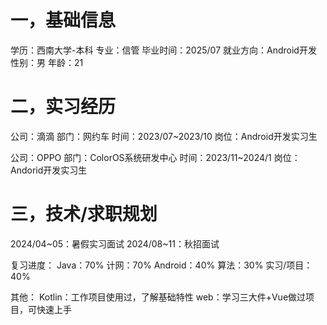 # 一，基础信息
学历：西南大学-本科
专业：信管
毕业时间：2025/07
就业方向：Android开发
性别：男
年龄：21


# 二，实习经历

公司：滴滴
部门：网约车
时间：2023/07~2023/10
岗位：Android开发实习生

公司：OPPO
部门：ColorOS系统研发中心
时间：2023/11~2024/1
岗位：Andorid开发实习生

# 三，技术/求职规划

2024/04~05：暑假实习面试
2024/08~11：秋招面试

复习进度：
Java：70%
计网：70%
Android：40%
算法：30%
实习/项目：40%

其他：
Kotlin：工作项目使用过，了解基础特性
web：学习三大件+Vue做过项目，可快速上手
